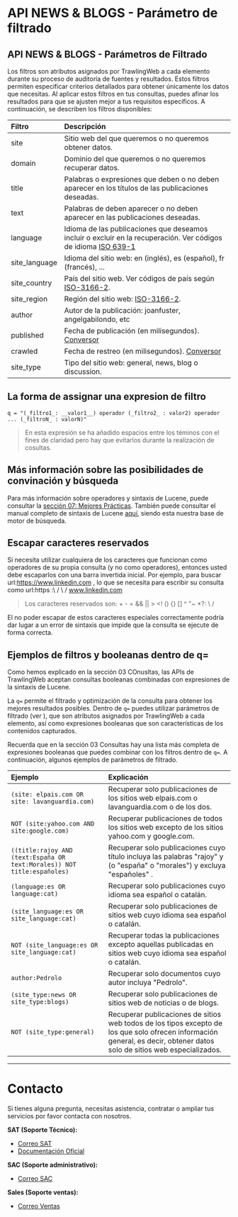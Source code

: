 # API NEWS & BLOGS - Parámetro de filtrado

## API NEWS & BLOGS - Parámetros de Filtrado

Los filtros son atributos asignados por TrawlingWeb a cada elemento durante su proceso de auditoría de fuentes y resultados. Estos filtros permiten especificar criterios detallados para obtener únicamente los datos que necesitas. Al aplicar estos filtros en tus consultas, puedes afinar los resultados para que se ajusten mejor a tus requisitos específicos. A continuación, se describen los filtros disponibles:

| Filtro        | Descripción                                                                                                                                               |
| :------------ | :-------------------------------------------------------------------------------------------------------------------------------------------------------- |
| site          | Sitio web del que queremos o no queremos obtener datos.                                                                                                   |
| domain        | Dominio del que queremos o no queremos recuperar datos.                                                                                                   |
| title         | Palabras o expresiones que deben o no deben aparecer en los títulos de las publicaciones deseadas.                                                        |
| text          | Palabras de deben aparecer o no deben aparecer en las publicaciones deseadas.                                                                             |
| language      | Idioma de las publicaciones que deseamos incluir o excluir en la recuperación. Ver códigos de idioma [ISO 639-1](https://es.wikipedia.org/wiki/ISO_639-1) |
| site_language | Idioma del sitio web: en (inglés), es (español), fr (francés), ...                                                                                        |
| site_country  | País del sitio web. Ver códigos de país según [ISO-3166-2](https://es.wikipedia.org/wiki/ISO_3166-2).                                                     |
| site_region   | Región del sitio web: [ISO-3166-2](https://es.wikipedia.org/wiki/ISO_3166-2).                                                                             |
| author        | Autor de la publicación: joanfuster, angelgabilondo, etc                                                                                                  |
| published     | Fecha de publicación (en milisegundos). [Conversor](http://www.onlineconversion.com/unix_time.htm)                                                        |
| crawled       | Fecha de restreo (en milisegundos). [Conversor](http://www.onlineconversion.com/unix_time.htm)                                                            |
| site_type     | Tipo del sitio web: general, news, blog o discussion.                                                                                                     |

## La forma de assignar una expresion de filtro

    q = "(_filtro1_: __valor1__) operador (_filtro2_ : valor2) operador ... (_filtroN_ : valorN)"

> En esta expresión se ha añadido espacios entre los téminos con el fines de claridad pero hay que evitarlos durante la realización de cosultas.

## Más información sobre las posibilidades de convinación y búsqueda
Para más información sobre operadores y sintaxis de Lucene, puede consultar la [sección 07: Mejores Prácticas](#seccion07-mejores-practicas). También puede consultar el manual completo de sintaxis de Lucene [aquí](https://lucene.apache.org/core/2_9_4/queryparsersyntax.html), siendo esta nuestra base de motor de búsqueda.


## Escapar caracteres reservados
Si necesita utilizar cualquiera de los caracteres que funcionan como operadores de su propia consulta (y no como operadores), entonces usted debe escaparlos con una barra invertida inicial.
Por ejemplo, para buscar url:https://www.linkedin.com , lo que se necesita para escribir su consulta como url:https \:\ / \ / www.linkedin.com

> Los caracteres reservados son: + - = && || > <! () {} [] ^ "~ \*?: \ /

El no poder escapar de estos caracteres especiales correctamente podría dar lugar a un error de sintaxis que impide que la consulta se ejecute de forma correcta.

## Ejemplos de filtros y booleanas dentro de **q=**
Como hemos explicado en la sección 03 COnusltas, las APIs de TrawlingWeb aceptan consultas booleanas combinadas con expresiones de la sintaxis de Lucene.

La `q=` permite el filtrado y optimización de la consulta para obtener los mejores resultados posibles. Dentro de `q=` puedes utilizar parámetros de filtrado (ver ), que son atributos asignados por TrawlingWeb a cada elemento, así como expresiones booleanas que son características de los contenidos capturados. 

Recuerda que en la sección 03 Consultas hay una lista más completa de expresiones booleanas que puedes combinar con los filtros dentro de `q=`. A continuación, algunos ejemplos de parámetros de filtrado.


| Ejemplo                                                               | Explicación                                                                                                                                                              |
| :-------------------------------------------------------------------- | :----------------------------------------------------------------------------------------------------------------------------------------------------------------------- |
| ```(site: elpais.com OR site: lavanguardia.com)```                         | Recuperar solo publicaciones de los sitios web elpais.com o lavanguardia.com o de los dos.                                                                               |
| ```NOT (site:yahoo.com AND site:google.com)```                              | Recuperar publicaciones de todos los sitios web excepto de los sitios yahoo.com y google.com.                                                                            |
| ```((title:rajoy AND (text:España OR text:Morales)) NOT title:españoles)``` | Recuperar solo publicaciones cuyo título incluya las palabras "rajoy" y (o "españa" o "morales") y excluya "españoles" .                                                 |
| ```(language:es OR language:cat)```                                         | Recuperar solo publicaciones cuyo idioma sea español o catalán.                                                                                                          |
| ```(site_language:es OR site_language:cat)```                               | Recuperar solo publicaciones de sitios web cuyo idioma sea español o catalán.                                                                                            |
| ```NOT (site_language:es OR site_language:cat)```                           | Recuperar todas la publicaciones excepto aquellas publicadas en sitios web cuyo idioma sea español o catalán.                                                            |
| ```author:Pedrolo```                                                        | Recuperar solo documentos cuyo autor incluya "Pedrolo".                                                                                                                  |
| ```(site_type:news OR site_type:blogs)```                                   | Recuperar solo publicaciones de sitios web de noticias o de blogs.                                                                                                       |
| ```NOT (site_type:general)```                                               | Recuperar publicaciones de sitios web todos de los tipos excepto de los que solo ofrecen información general, es decir, obtener datos solo de sitios web especializados. |

---
# Contacto
Si tienes alguna pregunta, necesitas asistencia, contratar o ampliar tus servicios por favor contacta con nosotros.

**SAT (Soporte Técnico):**
- [Correo SAT](mailto:support@trawlingweb.com)
- [Documentación Oficial](https://docs.trawlingweb.com)

**SAC (Soporte administrativo):**
- [Correo SAC](mailto:gestion@trawlingweb.com)

**Sales (Soporte ventas):**
- [Correo Ventas](mailto:sales@trawlingweb.com)
